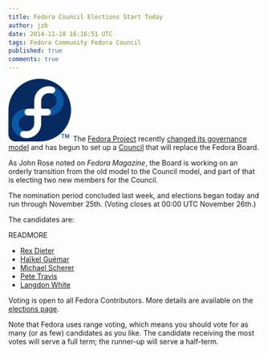 ```yaml
---
title: Fedora Council Elections Start Today
author: jzb
date: 2014-11-18 16:16:51 UTC
tags: Fedora Community Fedora Council
published: true
comments: true
---
```


![](/images/blog/fedora-logo.png) The [Fedora Project](http://fedoraproject.org) recently [changed its governance model](http://fedoramagazine.org/fedora-governance-proposal-approved/) and has begun to set up a [Council](https://fedoraproject.org/wiki/Council) that will replace the Fedora Board. 

As John Rose noted on *Fedora Magazine*, the Board is working on an orderly transition from the old model to the Council model, and part of that is electing two new members for the Council. 

The nomination period concluded last week, and elections began today and run through November 25th. (Voting closes at 00:00 UTC November 26th.)

The candidates are: 

READMORE

 * [Rex Dieter](http://fedoramagazine.org/council-elections-interview-with-rex-dieter-rdieter/)
 * [Haïkel Guémar](http://fedoramagazine.org/council-elections-interview-with-haikel-guemar-number80/) 
 * [Michael Scherer](http://fedoramagazine.org/council-elections-interview-with-michael-scherer-misc/) 
 * [Pete Travis](http://fedoramagazine.org/council-elections-interview-with-pete-travis-randomuser/)
 * [Langdon White](http://fedoramagazine.org/council-elections-interview-with-langdon-white-langdon/) 

Voting is open to all Fedora Contributors. More details are available on the [elections page](https://fedoraproject.org/wiki/Elections). 

Note that Fedora uses range voting, which means you should vote for as many (or as few) candidates as you like. The candidate receiving the most votes will serve a full term; the runner-up will serve a half-term.